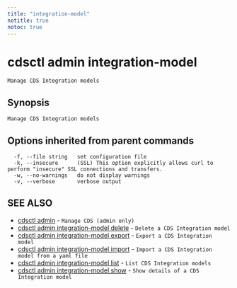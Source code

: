 ```yaml
---
title: "integration-model"
notitle: true
notoc: true
---
```

# cdsctl admin integration-model

`Manage CDS Integration models`

## Synopsis

`Manage CDS Integration models`

## Options inherited from parent commands

```
  -f, --file string   set configuration file
  -k, --insecure      (SSL) This option explicitly allows curl to perform "insecure" SSL connections and transfers.
  -w, --no-warnings   do not display warnings
  -v, --verbose       verbose output
```

## SEE ALSO

* [cdsctl admin](/docs/components/cdsctl/admin/)	 - `Manage CDS (admin only)`
* [cdsctl admin integration-model delete](/docs/components/cdsctl/admin/integration-model/delete/)	 - `Delete a CDS Integration model`
* [cdsctl admin integration-model export](/docs/components/cdsctl/admin/integration-model/export/)	 - `Export a CDS Integration model`
* [cdsctl admin integration-model import](/docs/components/cdsctl/admin/integration-model/import/)	 - `Import a CDS Integration model from a yaml file`
* [cdsctl admin integration-model list](/docs/components/cdsctl/admin/integration-model/list/)	 - `List CDS Integration models`
* [cdsctl admin integration-model show](/docs/components/cdsctl/admin/integration-model/show/)	 - `Show details of a CDS Integration model`

